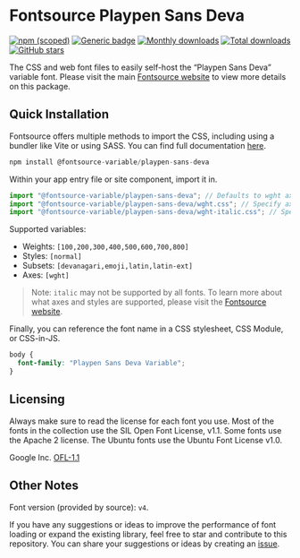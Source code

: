 # Fontsource Playpen Sans Deva

[![npm (scoped)](https://img.shields.io/npm/v/@fontsource-variable/playpen-sans-deva?color=brightgreen)](https://www.npmjs.com/package/@fontsource-variable/playpen-sans-deva) [![Generic badge](https://img.shields.io/badge/fontsource-passing-brightgreen)](https://github.com/fontsource/fontsource) [![Monthly downloads](https://badgen.net/npm/dm/@fontsource-variable/playpen-sans-deva)](https://github.com/fontsource/fontsource) [![Total downloads](https://badgen.net/npm/dt/@fontsource-variable/playpen-sans-deva)](https://github.com/fontsource/fontsource) [![GitHub stars](https://img.shields.io/github/stars/fontsource/fontsource.svg?style=social&label=Star)](https://github.com/fontsource/fontsource/stargazers)

The CSS and web font files to easily self-host the “Playpen Sans Deva” variable font. Please visit the main [Fontsource website](https://fontsource.org/fonts/playpen-sans-deva) to view more details on this package.

## Quick Installation

Fontsource offers multiple methods to import the CSS, including using a bundler like Vite or using SASS. You can find full documentation [here](https://fontsource.org/docs/getting-started/introduction).

```javascript
npm install @fontsource-variable/playpen-sans-deva
```

Within your app entry file or site component, import it in.

```javascript
import "@fontsource-variable/playpen-sans-deva"; // Defaults to wght axis
import "@fontsource-variable/playpen-sans-deva/wght.css"; // Specify axis
import "@fontsource-variable/playpen-sans-deva/wght-italic.css"; // Specify axis and style
```

Supported variables:
- Weights: `[100,200,300,400,500,600,700,800]`
- Styles: `[normal]`
- Subsets: `[devanagari,emoji,latin,latin-ext]`
- Axes: `[wght]`

> Note: `italic` may not be supported by all fonts. To learn more about what axes and styles are supported, please visit the [Fontsource website](https://fontsource.org/fonts/playpen-sans-deva).

Finally, you can reference the font name in a CSS stylesheet, CSS Module, or CSS-in-JS.

```css
body {
  font-family: "Playpen Sans Deva Variable";
}
```

## Licensing
Always make sure to read the license for each font you use. Most of the fonts in the collection use the SIL Open Font License, v1.1. Some fonts use the Apache 2 license. The Ubuntu fonts use the Ubuntu Font License v1.0.

Google Inc.
[OFL-1.1](http://scripts.sil.org/OFL)

## Other Notes
Font version (provided by source): `v4`.

If you have any suggestions or ideas to improve the performance of font loading or expand the existing library, feel free to star and contribute to this repository. You can share your suggestions or ideas by creating an [issue](https://github.com/fontsource/fontsource/issues).